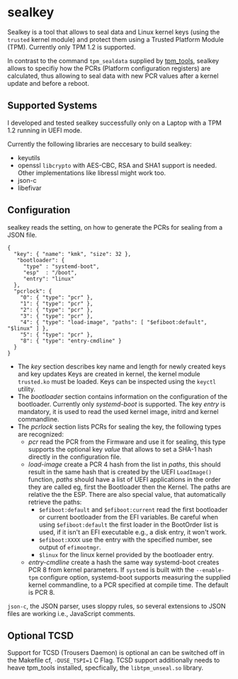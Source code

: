 sealkey
=======

Sealkey is a tool that allows to seal data and Linux kernel keys (using the `trusted` kernel module)
and protect them using a Trusted Platform Module (TPM). Currently only TPM 1.2 is supported.

In contrast to the command `tpm_sealdata` supplied by [tpm_tools][1], sealkey allows to specifiy how the
PCRs (Platform configuration registers) are calculated, thus allowing to seal data with new PCR values
after a kernel update and before a reboot.

Supported Systems
-----------------

I developed and tested sealkey successfully only on a Laptop with a TPM 1.2 running in UEFI mode.

Currently the following libraries are neccesary to build sealkey:
 - keyutils
 - openssl
   `libcrypto` with AES-CBC, RSA and SHA1 support is needed. Other implementations like libressl might work too.
 - json-c
 - libefivar

Configuration
-------------

sealkey reads the setting, on how to generate the PCRs for sealing from a JSON file.

~~~~~~~~~~~~~{.js}
{
  "key": { "name": "kmk", "size": 32 },
   "bootloader": {
     "type" : "systemd-boot",
     "esp"  : "/boot",
     "entry": "linux"
  },
  "pcrlock": {
    "0": { "type": "pcr" },
    "1": { "type": "pcr" },
    "2": { "type": "pcr" },
    "3": { "type": "pcr" },
    "4": { "type": "load-image", "paths": [ "$efiboot:default", "$linux" ] },
    "5": { "type": "pcr" },
    "8": { "type": "entry-cmdline" }
  }
}
~~~~~~~~~~~~~

 - The *key* section describes key name and length for newly created keys and key updates
   Keys are created in kernel, the kernel module `trusted.ko` must be loaded. Keys can be
   inspected using the `keyctl` utility.
 - The *bootloader* section contains information on the configuration of the bootloader.
   Currently only *systemd-boot* is supported. The key *entry* is mandatory, it is used
   to read the used kernel image, initrd and kernel commandline.
 - The *pcrlock* section lists PCRs for sealing the key, the following types are recognized:
   - *pcr* read the PCR from the Firmware and use it for sealing, this type supports the optional
     key *value* that allows to set a SHA-1 hash directly in the configuration file.
   - *load-image* create a PCR 4 hash from the list in *paths*, this should result in the same
     hash that is created by the UEFI `LoadImage()` function, *paths* should have a list of
     UEFI applications in the order they are called eg, first the Bootloader then the Kernel.
     The paths are relative the the ESP. There are also special value, that automatically
     retrieve the paths:
     - `$efiboot:default` and `$efiboot:current` read the first bootloader or current bootloader
        from the EFI variables. Be careful when using `$efiboot:default` the first loader
        in the BootOrder list is used, if it isn't an EFI executable e.g., a disk entry, it won't work.
     - `$efiboot:XXXX` use the entry with the specified number, see output of `efimootmgr`.
     - `$linux` for the linux kernel provided by the bootloader entry.
   - *entry-cmdline* create a hash the same way systemd-boot creates PCR 8 from kernel parameters.
     If `systemd` is built with the `--enable-tpm` configure option, systemd-boot supports measuring
     the supplied kernel commandline, to a PCR specified at compile time. The default is PCR 8.

`json-c`, the JSON parser, uses sloppy rules, so several extensions to JSON files are working i.e.,
JavaScript comments.

Optional TCSD
-------------

Support for TCSD (Trousers Daemon) is optional an can be switched off in the Makefile cf, `-DUSE_TSPI=1` C Flag.
TCSD support additionally needs to heave tpm_tools installed, specfically, the `libtpm_unseal.so` library.

[1]: https://sourceforge.net/projects/trousers/
